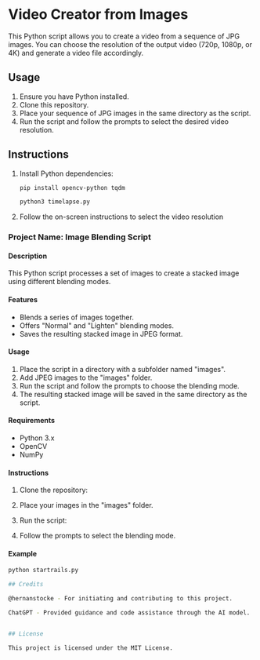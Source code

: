 # Video Creator from Images

This Python script allows you to create a video from a sequence of JPG images. You can choose the resolution of the output video (720p, 1080p, or 4K) and generate a video file accordingly.

## Usage

1. Ensure you have Python installed.
2. Clone this repository.
3. Place your sequence of JPG images in the same directory as the script.
4. Run the script and follow the prompts to select the desired video resolution.

## Instructions

1. Install Python dependencies:

   ```bash
   pip install opencv-python tqdm

   python3 timelapse.py


2. Follow the on-screen instructions to select the video resolution



### Project Name: Image Blending Script

#### Description
This Python script processes a set of images to create a stacked image using different blending modes.

#### Features
- Blends a series of images together.
- Offers "Normal" and "Lighten" blending modes.
- Saves the resulting stacked image in JPEG format.

#### Usage
1. Place the script in a directory with a subfolder named "images".
2. Add JPEG images to the "images" folder.
3. Run the script and follow the prompts to choose the blending mode.
4. The resulting stacked image will be saved in the same directory as the script.

#### Requirements
- Python 3.x
- OpenCV
- NumPy

#### Instructions
1. Clone the repository:


2. Place your images in the "images" folder.
3. Run the script:

4. Follow the prompts to select the blending mode.

#### Example
```bash
python startrails.py

## Credits

@hernanstocke - For initiating and contributing to this project.

ChatGPT - Provided guidance and code assistance through the AI model.


## License

This project is licensed under the MIT License.